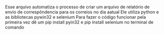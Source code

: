 Esse arquivo automatiza o processo de criar um arquivo de relatório de envio de correspôndencia para os correios no dia aatual
Ele utiliza python e as bibliotecas pywin32 e selenium
Para fazer o código funcionar pela primeira vez dê um pip install pyin32 e pip install selenium no terminal de comando
